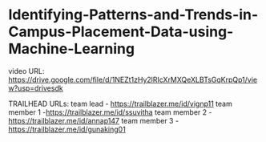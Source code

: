 # Identifying-Patterns-and-Trends-in-Campus-Placement-Data-using-Machine-Learning

video URL:
https://drive.google.com/file/d/1NEZt1zHy2lRIcXrMXQeXLBTsGqKrpQp1/view?usp=drivesdk

TRAILHEAD URLs:
team lead -  https://trailblazer.me/id/vignp11
team member 1 -https://trailblazer.me/id/ssuvitha
team member 2 -https://trailblazer.me/id/annap147
team member 3 -https://trailblazer.me/id/gunaking01

